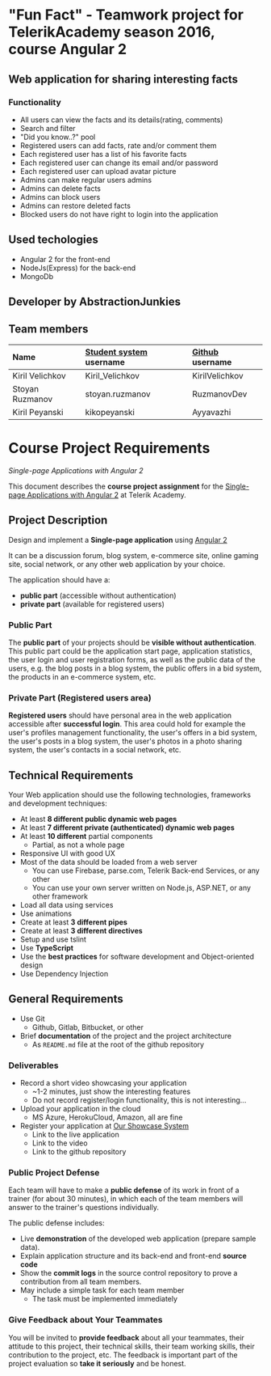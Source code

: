 # "Fun Fact" - Teamwork project for TelerikAcademy season 2016, course Angular 2

## Web application for sharing interesting facts

### Functionality
- All users can view the facts and its details(rating, comments)
- Search and filter
- "Did you know..?" pool
- Registered users can add facts, rate and/or comment them
- Each registered user has a list of his favorite facts
- Each registered user can change its email and/or password
- Each registered  user can upload avatar picture
- Admins can make regular users admins 
- Admins can delete facts
- Admins can block users
- Admins can restore deleted facts
- Blocked users do not have right to login into the application

## Used techologies
- Angular 2 for the front-end
- NodeJs(Express) for the back-end
- MongoDb

## Developer by AbstractionJunkies
## Team members
| Name | [Student system](https://telerikacademy.com) username | [Github](https://github.com) username|
|:----|:-----------------------|:-----------------------------|
| Kiril Velichkov | Kiril_Velichkov | KirilVelichkov |
| Stoyan Ruzmanov | stoyan.ruzmanov | RuzmanovDev |
| Kiril Peyanski  | kikopeyanski    | Ayyavazhi   |




# Course Project Requirements
_Single-page Applications with Angular 2_

This document describes the **course project assignment** for the [Single-page Applications with Angular 2](telerikacademy.com/courses/courses/Details/391) at Telerik Academy.

## Project Description

Design and implement a **Single-page application** using [Angular 2](https://angular.io/)

It can be a discussion forum, blog system, e-commerce site, online gaming site, social network, or any other web application by your choice.

The application should have a:

- **public part** (accessible without authentication)
- **private part** (available for registered users)

### Public Part

The **public part** of your projects should be **visible without authentication**.
This public part could be the application start page, application statistics, the user login and user registration forms, as well as the public data of the users, e.g. the blog posts in a blog system, the public offers in a bid system, the products in an e-commerce system, etc.

### Private Part (Registered users area)

**Registered users** should have personal area in the web application accessible after **successful login**.
This area could hold for example the user's profiles management functionality, the user's offers in a bid system, the user's posts in a blog system, the user's photos in a photo sharing system, the user's contacts in a social network, etc.

## Technical Requirements

Your Web application should use the following technologies, frameworks and development techniques:

- At least **8 different public dynamic web pages**
- At least **7 different private (authenticated) dynamic web pages**
- At least **10 different** partial components
  - Partial, as not a whole page
- Responsive UI with good UX
- Most of the data should be loaded from a web server
  - You can use Firebase, parse.com, Telerik Back-end Services, or any other
  - You can use your own server written on Node.js, ASP.NET, or any other framework
- Load all data using services
- Use animations
- Create at least **3 different pipes**
- Create at least **3 different directives**
- Setup and use tslint
- Use **TypeScript**
- Use the **best practices** for software development and Object-oriented design
- Use Dependency Injection

##  General Requirements

- Use Git
  - Github, Gitlab, Bitbucket, or other
- Brief **documentation** of the project and the project architecture
  - As `README.md` file at the root of the github repository

### Deliverables

- Record a short video showcasing your application
  - ~1-2 minutes, just show the interesting features
  - Do not record register/login functionality, this is not interesting...
- Upload your application in the cloud
  - MS Azure, HerokuCloud, Amazon, all are fine
- Register your application at [Our Showcase System](http://best.telerikacademy.com)
  - Link to the live application
  - Link to the video
  - Link to the github repository

### Public Project Defense

Each team will have to make a **public defense** of its work in front of a trainer (for about 30 minutes), in which each of the team members will answer to the trainer's questions individually.

The public defense includes:

- Live **demonstration** of the developed web application (prepare sample data).
- Explain application structure and its back-end and front-end **source code**
- Show the **commit logs** in the source control repository to prove a contribution from all team members.
- May include a simple task for each team member
  - The task must be implemented immediately

### Give Feedback about Your Teammates

You will be invited to **provide feedback** about all your teammates, their attitude to this project, their technical skills, their team working skills, their contribution to the project, etc.
The feedback is important part of the project evaluation so **take it seriously** and be honest.